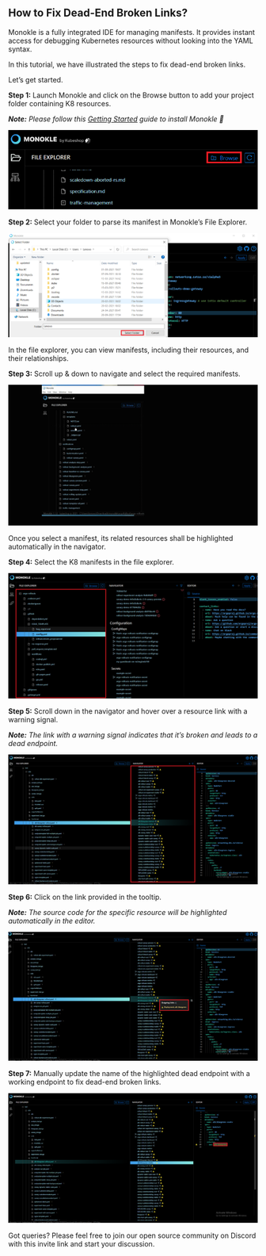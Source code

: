
## How to Fix Dead-End Broken Links?

Monokle is a fully integrated IDE for managing manifests. It provides instant access for debugging Kubernetes resources without looking into the YAML syntax. 

In this tutorial, we have illustrated the steps to fix dead-end broken links. 

Let’s get started. 

**Step 1:** Launch Monokle and click on the Browse button to add your project folder containing K8 resources. 

<em>**Note:** Please follow this [Getting Started](../getting-started.md) guide to install Monokle 🚀</em>

![Image 1](img/imaged-1.png)

**Step 2:** Select your folder to parse its manifest in Monokle’s File Explorer. 

![Image 2](img/imaged-2.png)

In the file explorer, you can view manifests, including their resources, and their relationships.

**Step 3:** Scroll up & down to navigate and select the required manifests. 

![Image 3](img/imaged-3.gif)

Once you select a manifest, its related resources shall be highlighted automatically in the navigator. 

**Step 4:** Select the K8 manifests in the file explorer. 

![Image 4](img/imaged-4.png)

**Step 5:** Scroll down in the navigator and hover over a resource link with a warning signal.

<em>**Note:** The link with a warning signal indicates that it’s broken and leads to a dead endpoint.</em>  

![Image 5](img/imaged-5.png)

**Step 6:** Click on the link provided in the tooltip.

<em>**Note:**  The source code for the specific resource will be highlighted automatically in the editor.</em> 

![Image 6](img/imaged-6.png)

**Step 7:** Manually update the name of the highlighted dead endpoint with a working endpoint to fix dead-end broken links. 

![Image 7](img/imaged-7.png)

Got queries? Please feel free to join our open source community on Discord with this invite link and start your discussion. 






